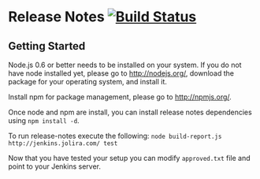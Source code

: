 Release Notes [![Build Status](https://secure.travis-ci.org/jolira/release-notes.png?branch=master)](http://travis-ci.org/jolira/release-notes)
========================================================================================================================

Getting Started
------------------------------------------------------------------------------------------------------------------------

Node.js 0.6 or better needs to be installed on your system. If you do not have node installed yet, please go to
http://nodejs.org/, download the package for your operating system, and install it.

Install npm for package management, please go to http://npmjs.org/.

Once node and npm are install, you can install release notes dependencies using `npm install -d`.

To run release-notes execute the following:
`node build-repo​rt.js http://jenkins.jolira.com/ test`

Now that you have tested your setup you can modify `approved.txt` file and point to your Jenkins server.